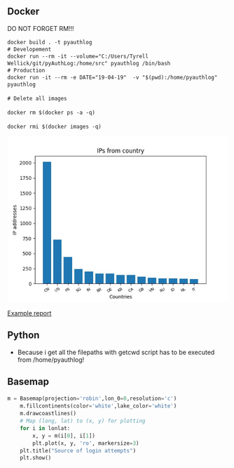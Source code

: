 ## Docker 

DO NOT FORGET RM!!!
```
docker build . -t pyauthlog
# Developement
docker run --rm -it --volume="C:/Users/Tyrell Wellick/git/pyAuthLog:/home/src" pyauthlog /bin/bash
# Production
docker run -it --rm -e DATE="19-04-19"  -v "$(pwd):/home/pyauthlog" pyauthlog

# Delete all images

docker rm $(docker ps -a -q)

docker rmi $(docker images -q)

```

![Example Graph](/examples/19-04-19-country.jpeg)

[Example report](/examples/report-19-04-19.pdf)

## Python 

* Because i get all the filepaths with getcwd script has to be executed from /home/pyauthlog!





## Basemap 


```python
m = Basemap(projection='robin',lon_0=0,resolution='c')
    m.fillcontinents(color='white',lake_color='white')
    m.drawcoastlines()
    # Map (long, lat) to (x, y) for plotting
    for i in lonlat:
        x, y = m(i[0], i[1])
        plt.plot(x, y, 'ro', markersize=3)
    plt.title("Source of login attempts")
    plt.show()
```